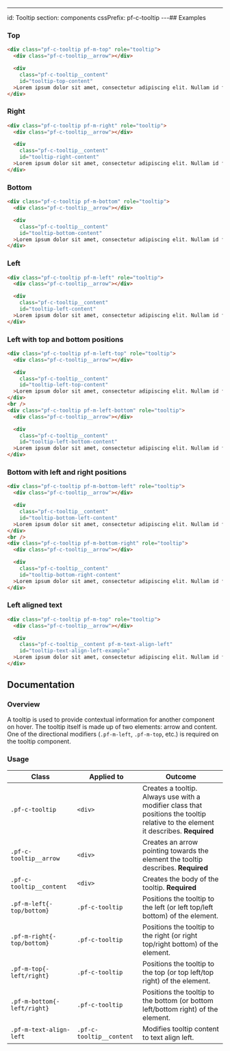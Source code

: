 ---
id: Tooltip
section: components
cssPrefix: pf-c-tooltip
---## Examples

### Top

```html
<div class="pf-c-tooltip pf-m-top" role="tooltip">
  <div class="pf-c-tooltip__arrow"></div>

  <div
    class="pf-c-tooltip__content"
    id="tooltip-top-content"
  >Lorem ipsum dolor sit amet, consectetur adipiscing elit. Nullam id feugiat augue, nec fringilla turpis.</div>
</div>

```

### Right

```html
<div class="pf-c-tooltip pf-m-right" role="tooltip">
  <div class="pf-c-tooltip__arrow"></div>

  <div
    class="pf-c-tooltip__content"
    id="tooltip-right-content"
  >Lorem ipsum dolor sit amet, consectetur adipiscing elit. Nullam id feugiat augue, nec fringilla turpis.</div>
</div>

```

### Bottom

```html
<div class="pf-c-tooltip pf-m-bottom" role="tooltip">
  <div class="pf-c-tooltip__arrow"></div>

  <div
    class="pf-c-tooltip__content"
    id="tooltip-bottom-content"
  >Lorem ipsum dolor sit amet, consectetur adipiscing elit. Nullam id feugiat augue, nec fringilla turpis.</div>
</div>

```

### Left

```html
<div class="pf-c-tooltip pf-m-left" role="tooltip">
  <div class="pf-c-tooltip__arrow"></div>

  <div
    class="pf-c-tooltip__content"
    id="tooltip-left-content"
  >Lorem ipsum dolor sit amet, consectetur adipiscing elit. Nullam id feugiat augue, nec fringilla turpis.</div>
</div>

```

### Left with top and bottom positions

```html
<div class="pf-c-tooltip pf-m-left-top" role="tooltip">
  <div class="pf-c-tooltip__arrow"></div>

  <div
    class="pf-c-tooltip__content"
    id="tooltip-left-top-content"
  >Lorem ipsum dolor sit amet, consectetur adipiscing elit. Nullam id feugiat augue, nec fringilla turpis.</div>
</div>
<br />
<div class="pf-c-tooltip pf-m-left-bottom" role="tooltip">
  <div class="pf-c-tooltip__arrow"></div>

  <div
    class="pf-c-tooltip__content"
    id="tooltip-left-bottom-content"
  >Lorem ipsum dolor sit amet, consectetur adipiscing elit. Nullam id feugiat augue, nec fringilla turpis.</div>
</div>

```

### Bottom with left and right positions

```html
<div class="pf-c-tooltip pf-m-bottom-left" role="tooltip">
  <div class="pf-c-tooltip__arrow"></div>

  <div
    class="pf-c-tooltip__content"
    id="tooltip-bottom-left-content"
  >Lorem ipsum dolor sit amet, consectetur adipiscing elit. Nullam id feugiat augue, nec fringilla turpis.</div>
</div>
<br />
<div class="pf-c-tooltip pf-m-bottom-right" role="tooltip">
  <div class="pf-c-tooltip__arrow"></div>

  <div
    class="pf-c-tooltip__content"
    id="tooltip-bottom-right-content"
  >Lorem ipsum dolor sit amet, consectetur adipiscing elit. Nullam id feugiat augue, nec fringilla turpis.</div>
</div>

```

### Left aligned text

```html
<div class="pf-c-tooltip pf-m-top" role="tooltip">
  <div class="pf-c-tooltip__arrow"></div>

  <div
    class="pf-c-tooltip__content pf-m-text-align-left"
    id="tooltip-text-align-left-example"
  >Lorem ipsum dolor sit amet, consectetur adipiscing elit. Nullam id feugiat augue, nec fringilla turpis.</div>
</div>

```

## Documentation

### Overview

A tooltip is used to provide contextual information for another component on hover.  The tooltip itself is made up of two elements: arrow and content. One of the directional modifiers (`.pf-m-left`, `.pf-m-top`, etc.) is required on the tooltip component.

### Usage

| Class | Applied to | Outcome |
| -- | -- | -- |
| `.pf-c-tooltip` | `<div>` |  Creates a tooltip. Always use with a modifier class that positions the tooltip relative to the element it describes. **Required**|
| `.pf-c-tooltip__arrow` | `<div>` |  Creates an arrow pointing towards the element the tooltip describes. **Required** |
| `.pf-c-tooltip__content` | `<div>` |  Creates the body of the tooltip. **Required** |
| `.pf-m-left{-top/bottom}` | `.pf-c-tooltip` | Positions the tooltip to the left (or left top/left bottom) of the element. |
| `.pf-m-right{-top/bottom}` | `.pf-c-tooltip` | Positions the tooltip to the right (or right top/right bottom) of the element. |
| `.pf-m-top{-left/right}` | `.pf-c-tooltip` | Positions the tooltip to the top (or top left/top right) of the element. |
| `.pf-m-bottom{-left/right}` | `.pf-c-tooltip` | Positions the tooltip to the bottom (or bottom left/bottom right) of the element. |
| `.pf-m-text-align-left` | `.pf-c-tooltip__content` | Modifies tooltip content to text align left. |
